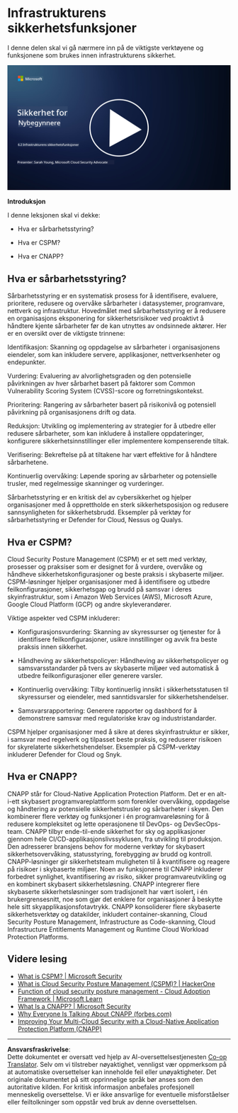 <!--
CO_OP_TRANSLATOR_METADATA:
{
  "original_hash": "7d79ba0e7668b3bdae1fba7aa047f6c0",
  "translation_date": "2025-09-04T00:13:19+00:00",
  "source_file": "6.2 Infrastructure security capabilities.md",
  "language_code": "no"
}
-->
# Infrastrukturens sikkerhetsfunksjoner

I denne delen skal vi gå nærmere inn på de viktigste verktøyene og funksjonene som brukes innen infrastrukturens sikkerhet.

[![Se videoen](../../translated_images/6-2_placeholder.f7538e1d434bd1ef305625337af1f71c49c86582d6f2d5dbc0d349cae2086e01.no.png)](https://learn-video.azurefd.net/vod/player?id=cc87bbae-0fea-4899-9f09-868724719b96)

**Introduksjon**

I denne leksjonen skal vi dekke:

- Hva er sårbarhetsstyring?

- Hva er CSPM?

- Hva er CNAPP?

## Hva er sårbarhetsstyring?

Sårbarhetsstyring er en systematisk prosess for å identifisere, evaluere, prioritere, redusere og overvåke sårbarheter i datasystemer, programvare, nettverk og infrastruktur. Hovedmålet med sårbarhetsstyring er å redusere en organisasjons eksponering for sikkerhetsrisikoer ved proaktivt å håndtere kjente sårbarheter før de kan utnyttes av ondsinnede aktører. Her er en oversikt over de viktigste trinnene:

Identifikasjon: Skanning og oppdagelse av sårbarheter i organisasjonens eiendeler, som kan inkludere servere, applikasjoner, nettverksenheter og endepunkter.

Vurdering: Evaluering av alvorlighetsgraden og den potensielle påvirkningen av hver sårbarhet basert på faktorer som Common Vulnerability Scoring System (CVSS)-score og forretningskontekst.

Prioritering: Rangering av sårbarheter basert på risikonivå og potensiell påvirkning på organisasjonens drift og data.

Reduksjon: Utvikling og implementering av strategier for å utbedre eller redusere sårbarheter, som kan inkludere å installere oppdateringer, konfigurere sikkerhetsinnstillinger eller implementere kompenserende tiltak.

Verifisering: Bekreftelse på at tiltakene har vært effektive for å håndtere sårbarhetene.

Kontinuerlig overvåking: Løpende sporing av sårbarheter og potensielle trusler, med regelmessige skanninger og vurderinger.

Sårbarhetsstyring er en kritisk del av cybersikkerhet og hjelper organisasjoner med å opprettholde en sterk sikkerhetsposisjon og redusere sannsynligheten for sikkerhetsbrudd. Eksempler på verktøy for sårbarhetsstyring er Defender for Cloud, Nessus og Qualys.

## Hva er CSPM?

Cloud Security Posture Management (CSPM) er et sett med verktøy, prosesser og praksiser som er designet for å vurdere, overvåke og håndheve sikkerhetskonfigurasjoner og beste praksis i skybaserte miljøer. CSPM-løsninger hjelper organisasjoner med å identifisere og utbedre feilkonfigurasjoner, sikkerhetsgap og brudd på samsvar i deres skyinfrastruktur, som i Amazon Web Services (AWS), Microsoft Azure, Google Cloud Platform (GCP) og andre skyleverandører.

Viktige aspekter ved CSPM inkluderer:

- Konfigurasjonsvurdering: Skanning av skyressurser og tjenester for å identifisere feilkonfigurasjoner, usikre innstillinger og avvik fra beste praksis innen sikkerhet.

- Håndheving av sikkerhetspolicyer: Håndheving av sikkerhetspolicyer og samsvarsstandarder på tvers av skybaserte miljøer ved automatisk å utbedre feilkonfigurasjoner eller generere varsler.

- Kontinuerlig overvåking: Tilby kontinuerlig innsikt i sikkerhetsstatusen til skyressurser og eiendeler, med sanntidsvarsler for sikkerhetshendelser.

- Samsvarsrapportering: Generere rapporter og dashbord for å demonstrere samsvar med regulatoriske krav og industristandarder.

CSPM hjelper organisasjoner med å sikre at deres skyinfrastruktur er sikker, i samsvar med regelverk og tilpasset beste praksis, og reduserer risikoen for skyrelaterte sikkerhetshendelser. Eksempler på CSPM-verktøy inkluderer Defender for Cloud og Snyk.

## Hva er CNAPP?

CNAPP står for Cloud-Native Application Protection Platform. Det er en alt-i-ett skybasert programvareplattform som forenkler overvåking, oppdagelse og håndtering av potensielle sikkerhetstrusler og sårbarheter i skyen. Den kombinerer flere verktøy og funksjoner i én programvareløsning for å redusere kompleksitet og lette operasjonene til DevOps- og DevSecOps-team. CNAPP tilbyr ende-til-ende sikkerhet for sky og applikasjoner gjennom hele CI/CD-applikasjonslivssyklusen, fra utvikling til produksjon. Den adresserer bransjens behov for moderne verktøy for skybasert sikkerhetsovervåking, statusstyring, forebygging av brudd og kontroll. CNAPP-løsninger gir sikkerhetsteam muligheten til å kvantifisere og reagere på risikoer i skybaserte miljøer. Noen av funksjonene til CNAPP inkluderer forbedret synlighet, kvantifisering av risiko, sikker programvareutvikling og en kombinert skybasert sikkerhetsløsning. CNAPP integrerer flere skybaserte sikkerhetsløsninger som tradisjonelt har vært isolert, i én brukergrensesnitt, noe som gjør det enklere for organisasjoner å beskytte hele sitt skyapplikasjonsfotavtrykk. CNAPP konsoliderer flere skybaserte sikkerhetsverktøy og datakilder, inkludert container-skanning, Cloud Security Posture Management, Infrastructure as Code-skanning, Cloud Infrastructure Entitlements Management og Runtime Cloud Workload Protection Platforms.

## Videre lesing
- [What is CSPM? | Microsoft Security](https://www.microsoft.com/security/business/security-101/what-is-cspm?WT.mc_id=academic-96948-sayoung)
- [What is Cloud Security Posture Management (CSPM)? | HackerOne](https://www.hackerone.com/knowledge-center/what-cloud-security-posture-management)
- [Function of cloud security posture management - Cloud Adoption Framework | Microsoft Learn](https://learn.microsoft.com/azure/cloud-adoption-framework/organize/cloud-security-posture-management?WT.mc_id=academic-96948-sayoung)
- [What Is a CNAPP? | Microsoft Security](https://www.microsoft.com/security/business/security-101/what-is-cnapp?WT.mc_id=academic-96948-sayoung)
- [Why Everyone Is Talking About CNAPP (forbes.com)](https://www.forbes.com/sites/forbestechcouncil/2021/12/10/why-everyone-is-talking-about-cnapp/?sh=567275ca1549)
- [Improving Your Multi-Cloud Security with a Cloud-Native Application Protection Platform (CNAPP)](https://www.youtube.com/watch?v=5w42kQ_QjZg&t=212s)

---

**Ansvarsfraskrivelse**:  
Dette dokumentet er oversatt ved hjelp av AI-oversettelsestjenesten [Co-op Translator](https://github.com/Azure/co-op-translator). Selv om vi tilstreber nøyaktighet, vennligst vær oppmerksom på at automatiske oversettelser kan inneholde feil eller unøyaktigheter. Det originale dokumentet på sitt opprinnelige språk bør anses som den autoritative kilden. For kritisk informasjon anbefales profesjonell menneskelig oversettelse. Vi er ikke ansvarlige for eventuelle misforståelser eller feiltolkninger som oppstår ved bruk av denne oversettelsen.
